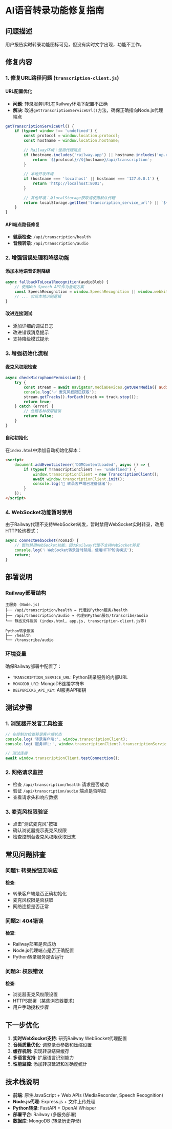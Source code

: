 # AI语音转录功能修复指南

## 问题描述
用户报告实时转录功能图标可见，但没有实时文字出现，功能不工作。

## 修复内容

### 1. 修复URL路径问题 (`transcription-client.js`)

#### URL配置优化
- **问题**: 转录服务URL在Railway环境下配置不正确
- **解决**: 改进`getTranscriptionServiceUrl()`方法，确保正确指向Node.js代理端点

```javascript
getTranscriptionServiceUrl() {
    if (typeof window !== 'undefined') {
        const protocol = window.location.protocol;
        const hostname = window.location.hostname;
        
        // Railway环境：使用代理端点
        if (hostname.includes('railway.app') || hostname.includes('up.railway.app')) {
            return `${protocol}//${hostname}/api/transcription`;
        }
        
        // 本地开发环境
        if (hostname === 'localhost' || hostname === '127.0.0.1') {
            return 'http://localhost:8001';
        }
        
        // 其他环境：从localStorage获取或使用默认代理
        return localStorage.getItem('transcription_service_url') || `${protocol}//${hostname}/api/transcription`;
    }
}
```

#### API端点路径修复
- **健康检查**: `/api/transcription/health`
- **音频转录**: `/api/transcription/audio`

### 2. 增强错误处理和降级功能

#### 添加本地语音识别降级
```javascript
async fallbackToLocalRecognition(audioBlob) {
    // 使用Web Speech API作为备用方案
    const SpeechRecognition = window.SpeechRecognition || window.webkitSpeechRecognition;
    // ... 实现本地识别逻辑
}
```

#### 改进连接测试
- 添加详细的调试日志
- 改进错误消息提示
- 支持降级模式提示

### 3. 增强初始化流程

#### 麦克风权限检查
```javascript
async checkMicrophonePermission() {
    try {
        const stream = await navigator.mediaDevices.getUserMedia({ audio: true });
        console.log('✅ 麦克风权限已获取');
        stream.getTracks().forEach(track => track.stop());
        return true;
    } catch (error) {
        // 处理各种权限错误
        return false;
    }
}
```

#### 自动初始化
在`index.html`中添加自动初始化脚本：

```html
<script>
    document.addEventListener('DOMContentLoaded', async () => {
        if (typeof TranscriptionClient !== 'undefined') {
            window.transcriptionClient = new TranscriptionClient();
            await window.transcriptionClient.init();
            console.log('🎤 转录客户端已准备就绪');
        }
    });
</script>
```

### 4. WebSocket功能暂时禁用

由于Railway代理不支持WebSocket转发，暂时禁用WebSocket实时转录，改用HTTP轮询模式：

```javascript
async connectWebSocket(roomId) {
    // 暂时禁用WebSocket功能，因为Railway代理不支持WebSocket转发
    console.log('ℹ️ WebSocket转录暂时禁用，使用HTTP轮询模式');
    return;
}
```

## 部署说明

### Railway部署结构
```
主服务 (Node.js)
├── /api/transcription/health → 代理到Python服务/health  
├── /api/transcription/audio → 代理到Python服务/transcribe/audio
└── 静态文件服务 (index.html, app.js, transcription-client.js等)

Python转录服务
├── /health
└── /transcribe/audio
```

### 环境变量
确保Railway部署中配置了：
- `TRANSCRIPTION_SERVICE_URL`: Python转录服务的内部URL
- `MONGODB_URI`: MongoDB连接字符串
- `DEEPBRICKS_API_KEY`: AI服务API密钥

## 测试步骤

### 1. 浏览器开发者工具检查
```javascript
// 在控制台检查转录客户端状态
console.log('转录客户端:', window.transcriptionClient);
console.log('服务URL:', window.transcriptionClient?.transcriptionServiceUrl);

// 测试连接
await window.transcriptionClient.testConnection();
```

### 2. 网络请求监控
- 检查 `/api/transcription/health` 请求是否成功
- 验证 `/api/transcription/audio` 端点是否响应
- 查看请求头和响应数据

### 3. 麦克风权限验证
- 点击"测试麦克风"按钮
- 确认浏览器提示麦克风权限
- 检查控制台麦克风权限获取日志

## 常见问题排查

### 问题1: 转录按钮无响应
**检查**: 
- 转录客户端是否正确初始化
- 麦克风权限是否获取
- 网络连接是否正常

### 问题2: 404错误
**检查**:
- Railway部署是否成功
- Node.js代理端点是否正确配置
- Python转录服务是否运行

### 问题3: 权限错误
**检查**:
- 浏览器麦克风权限设置
- HTTPS部署（某些浏览器要求）
- 用户手动授权步骤

## 下一步优化

1. **实时WebSocket支持**: 研究Railway WebSocket代理配置
2. **音频质量优化**: 调整录音参数和压缩设置
3. **缓存机制**: 实现转录结果缓存
4. **多语言支持**: 扩展语言识别能力
5. **性能监控**: 添加转录延迟和准确度统计

## 技术栈说明

- **前端**: 原生JavaScript + Web APIs (MediaRecorder, Speech Recognition)
- **Node.js代理**: Express.js + 文件上传处理
- **Python转录**: FastAPI + OpenAI Whisper
- **部署平台**: Railway (多服务部署)
- **数据库**: MongoDB (转录历史存储)